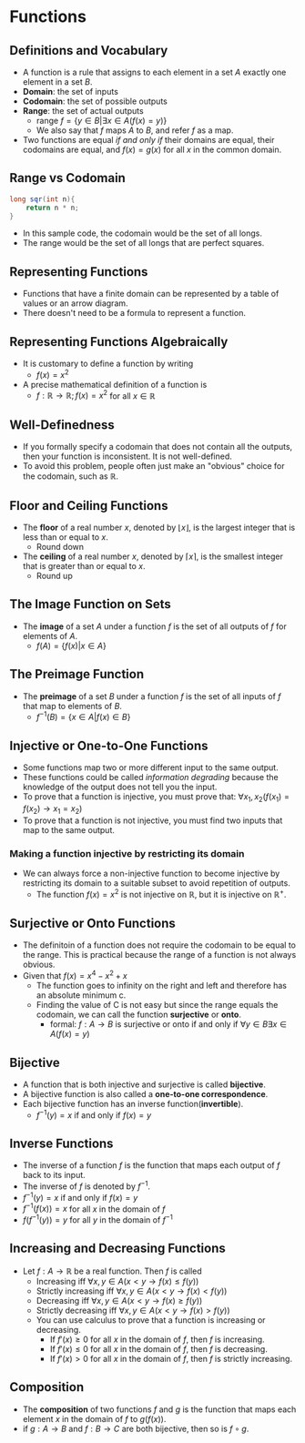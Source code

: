 # Functions
## Definitions and Vocabulary
- A function is a rule that assigns to each element in a set $A$ exactly one element in a set $B$.
- **Domain**: the set of inputs
- **Codomain**: the set of possible outputs
- **Range**: the set of actual outputs
  - range $f = \{y \in B | \exists x \in A (f(x) = y)\}$
  - We also say that $f$ maps $A$ to $B$, and refer $f$ as a map.
- Two functions are equal *if and only if* their domains are equal, their codomains are equal, and $f(x) = g(x)$ for all $x$ in the common domain.

## Range vs Codomain
```java
long sqr(int n){
    return n * n;
}
```
- In this sample code, the codomain would be the set of all longs.
- The range would be the set of all longs that are perfect squares.

## Representing Functions
- Functions that have a finite domain can be represented by a table of values or an arrow diagram.
- There doesn't need to be a formula to represent a function.

## Representing Functions Algebraically
- It is customary to define a function by writing
  - $f(x) = x^2$
- A precise mathematical definition of a function is
  - $f: \mathbb{R} \rightarrow \mathbb{R}; f(x) = x^2$ for all $x \in \mathbb{R}$

## Well-Definedness
- If you formally specify a codomain that does not contain all the outputs, then your function is inconsistent. It is not well-defined.
- To avoid this problem, people often just make an "obvious" choice for the codomain, such as $\mathbb{R}$.

## Floor and Ceiling Functions
- The **floor** of a real number $x$, denoted by $\lfloor x \rfloor$, is the largest integer that is less than or equal to $x$.
  - Round down
- The **ceiling** of a real number $x$, denoted by $\lceil x \rceil$, is the smallest integer that is greater than or equal to $x$.
  - Round up

## The Image Function on Sets
- The **image** of a set $A$ under a function $f$ is the set of all outputs of $f$ for elements of $A$.
  - $f(A) = \{f(x) | x \in A\}$

## The Preimage Function
- The **preimage** of a set $B$ under a function $f$ is the set of all inputs of $f$ that map to elements of $B$.
  - $f^{-1}(B) = \{x \in A | f(x) \in B\}$

## Injective or One-to-One Functions
- Some functions map two or more different input to the same output.
- These functions could be called *information degrading* because the knowledge of the output does not tell you the input.
- To prove that a function is injective, you must prove that: $\forall x_1,x_2 (f(x_1)=f(x_2) \rightarrow x_1=x_2)$
- To prove that a function is not injective, you must find two inputs that map to the same output.

### Making a function injective by restricting its domain
- We can always force a non-injective function to become injective by restricting its domain to a suitable subset to avoid repetition of outputs.
  - The function $f(x) = x^2$ is not injective on $\mathbb{R}$, but it is injective on $\mathbb{R}^+$.

## Surjective or Onto Functions
- The definitoin of a function does not require the codomain to be equal to the range. This is practical because the range of a function is not always obvious.
- Given that $f(x)=x^4-x^2+x$
  - The function goes to infinity on the right and left and therefore has an absolute minimum c.
  - Finding the value of C is not easy but since the range equals the codomain, we can call the function **surjective** or **onto**.
    - formal: $f: A \rightarrow B$ is surjective or onto if and only if $\forall y \in B \exists x \in A(f(x)=y)$

## Bijective
- A function that is both injective and surjective is called **bijective**.
- A bijective function is also called a **one-to-one correspondence**.
- Each bijective function has an inverse function(**invertible**).
  - $f^{-1}(y) = x$ if and only if $f(x) = y$


## Inverse Functions
- The inverse of a function $f$ is the function that maps each output of $f$ back to its input.
- The inverse of $f$ is denoted by $f^{-1}$.
- $f^{-1}(y) = x$ if and only if $f(x) = y$
- $f^{-1}(f(x)) = x$ for all $x$ in the domain of $f$
- $f(f^{-1}(y)) = y$ for all $y$ in the domain of $f^{-1}$

## Increasing and Decreasing Functions
- Let $f: A \rightarrow \mathbb{R}$ be a real function. Then $f$ is called
  - Increasing iff $\forall x, y \in A(x \lt y \rightarrow f(x) \leq f(y))$
  - Strictly increasing iff $\forall x, y \in A(x \lt y \rightarrow f(x) \lt f(y))$
  - Decreasing iff $\forall x, y \in A(x \lt y \rightarrow f(x) \geq f(y))$
  - Strictly decreasing iff $\forall x, y \in A(x \lt y \rightarrow f(x) \gt f(y))$
  - You can use calculus to prove that a function is increasing or decreasing.
    - If $f'(x) \geq 0$ for all $x$ in the domain of $f$, then $f$ is increasing.
    - If $f'(x) \leq 0$ for all $x$ in the domain of $f$, then $f$ is decreasing.
    - If $f'(x) \gt 0$ for all $x$ in the domain of $f$, then $f$ is strictly increasing.

## Composition
- The **composition** of two functions $f$ and $g$ is the function that maps each element $x$ in the domain of $f$ to $g(f(x))$.
- if $g: A \rightarrow B$ and $f: B \rightarrow C$ are both bijective, then so is $f \circ g$.